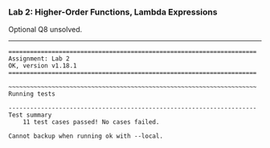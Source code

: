 ### Lab 2: Higher-Order Functions, Lambda Expressions

Optional Q8 unsolved.

---

```shell
=====================================================================
Assignment: Lab 2
OK, version v1.18.1
=====================================================================

~~~~~~~~~~~~~~~~~~~~~~~~~~~~~~~~~~~~~~~~~~~~~~~~~~~~~~~~~~~~~~~~~~~~~
Running tests

---------------------------------------------------------------------
Test summary
    11 test cases passed! No cases failed.

Cannot backup when running ok with --local.
```